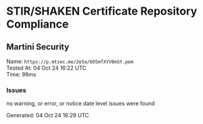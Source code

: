 # STIR/SHAKEN Certificate Repository Compliance

## Martini Security

Name: `https://p.mtsec.me/2e5a/bO5mfXYV0eGt.pem`\
Tested At: 04 Oct 24 16:22 UTC\
Time: 98ms

### Issues

no warning, or error, or notice date level issues were found

Generated: 04 Oct 24 16:29 UTC